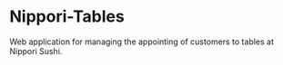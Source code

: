 # Nippori-Tables
Web application for managing the appointing of customers to tables at Nippori Sushi.

